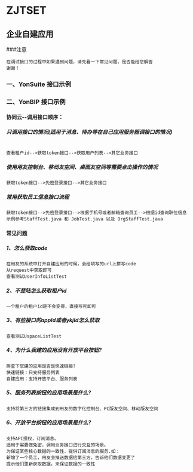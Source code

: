 # ZJTSET
## 企业自建应用

###注意

```
在调试接口的过程中如果遇到问题，请先看一下常见问题，是否能给您解答
谢谢！
```

### 一、YonSuite 接口示例

### 二、YonBIP 接口示例

#### 协同云--调用接口顺序：

##### 只调用接口的情况(适用于消息、待办等在自己应用服务器调接口的情况)
```

查看租户id-->获取token接口-->获取用户列表-->其它业务接口
```

##### 使用用友控制台、移动友空间、桌面友空间等需要点击操作的情况
```
获取token接口-->免密登录接口-->其它业务接口
```

##### 常用获取员工信息接口流程
```
获取token接口-->免密登录接口-->根据手机号或者邮箱查询员工-->根据id查询职位信息
示例参考StaffTest.java 和 JobTest.java 以及 OrgStaffTest.java
```

#### 常见问题


##### 1、怎么获取code
```
在用友的系统中打开自建应用的时候，会给填写的url上拼写code
从request中获取即可
查看测试UserInfoListTest

```

##### 2、不登陆怎么获取租户id
```
一个租户的租户id是不会变得，直接写死即可
```
#####  3、有些接口的appId或者ykjId怎么获取
```
查看测试UspaceListTest
```
##### 4、为什么我建的应用没有开放平台按钮?
```
排查下您建的应用是否是快速链接?
快速链接：只支持服务列表
自建应用：支持开放平台、服务列表
```

##### 5、服务列表按钮的应用场景是什么?
```
支持将第三方的链接集成到用友的数字化控制台、PC版友空间、移动版友空间
```
##### 6、开放平台按钮的应用场景是什么?
```
支持API授权，订阅消息。
适用于需要做免密，调用业务接口进行交互的场景。
为保证某些核心数据的一致性，提供订阅消息的服务.如：
新增了一个员工，用友会推送数据给第三方，告诉他们数据变更了
提示他们重新获取数据。来保证数据的一致性
```
